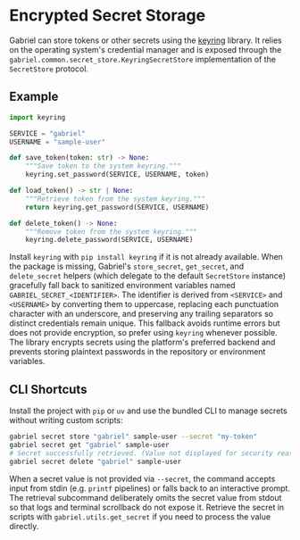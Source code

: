 # Encrypted Secret Storage

Gabriel can store tokens or other secrets using the
[keyring](https://pypi.org/project/keyring/) library. It relies on the
operating system's credential manager and is exposed through the
`gabriel.common.secret_store.KeyringSecretStore` implementation of the
`SecretStore` protocol.

## Example

```python
import keyring

SERVICE = "gabriel"
USERNAME = "sample-user"

def save_token(token: str) -> None:
    """Save token to the system keyring."""
    keyring.set_password(SERVICE, USERNAME, token)

def load_token() -> str | None:
    """Retrieve token from the system keyring."""
    return keyring.get_password(SERVICE, USERNAME)

def delete_token() -> None:
    """Remove token from the system keyring."""
    keyring.delete_password(SERVICE, USERNAME)
```

Install `keyring` with `pip install keyring` if it is not already available.
When the package is missing, Gabriel's ``store_secret``, ``get_secret``, and
``delete_secret`` helpers (which delegate to the default ``SecretStore`` instance)
gracefully fall back to sanitized environment
variables named ``GABRIEL_SECRET_<IDENTIFIER>``. The identifier is derived from
``<SERVICE>`` and ``<USERNAME>`` by converting them to uppercase, replacing each
punctuation character with an underscore, and preserving any trailing
separators so distinct credentials remain unique. This fallback avoids runtime
errors but does not provide encryption, so prefer using ``keyring`` whenever
possible. The library encrypts secrets using the platform's preferred backend
and prevents storing plaintext passwords in the repository or environment
variables.

## CLI Shortcuts

Install the project with `pip` or `uv` and use the bundled CLI to manage
secrets without writing custom scripts:

```bash
gabriel secret store "gabriel" sample-user --secret "my-token"
gabriel secret get "gabriel" sample-user
# Secret successfully retrieved. (Value not displayed for security reasons.)
gabriel secret delete "gabriel" sample-user
```

When a secret value is not provided via `--secret`, the command accepts input
from stdin (e.g. `printf` pipelines) or falls back to an interactive prompt.
The retrieval subcommand deliberately omits the secret value from stdout so that
logs and terminal scrollback do not expose it. Retrieve the secret in scripts
with `gabriel.utils.get_secret` if you need to process the value directly.

